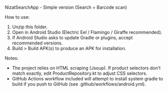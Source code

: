 NizatSearchApp - Simple version (Search + Barcode scan)

How to use:
1. Unzip this folder.
2. Open in Android Studio (Electric Eel / Flamingo / Giraffe recommended).
3. If Android Studio asks to update Gradle or plugins, accept recommended versions.
4. Build > Build APK(s) to produce an APK for installation.

Notes:
- The project relies on HTML scraping (Jsoup). If product selectors don't match exactly, edit ProductRepository.kt to adjust CSS selectors.
- GitHub Actions workflow included will attempt to install system gradle to build if you push to GitHub (see .github/workflows/android.yml).
